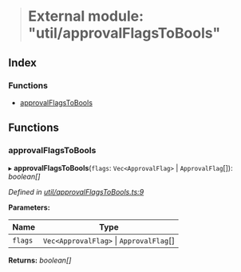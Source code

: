 > # External module: "util/approvalFlagsToBools"

## Index

### Functions

* [approvalFlagsToBools](_util_approvalflagstobools_.md#approvalflagstobools)

## Functions

###  approvalFlagsToBools

▸ **approvalFlagsToBools**(`flags`: `Vec<ApprovalFlag>` | `ApprovalFlag`[]): *boolean[]*

*Defined in [util/approvalFlagsToBools.ts:9](https://github.com/polkadot-js/api/blob/9e61deb/packages/api-derive/src/util/approvalFlagsToBools.ts#L9)*

**Parameters:**

Name | Type |
------ | ------ |
`flags` | `Vec<ApprovalFlag>` \| `ApprovalFlag`[] |

**Returns:** *boolean[]*
